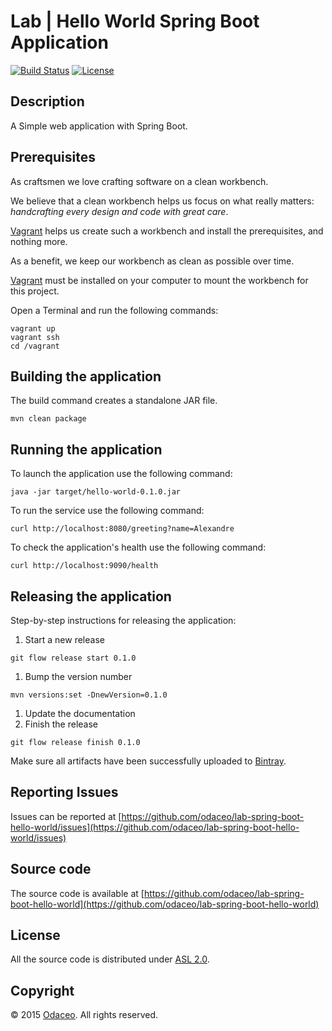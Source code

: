 # Lab | Hello World Spring Boot Application

[![Build Status](https://travis-ci.org/odaceo/lab-spring-boot-hello-world.svg)](https://travis-ci.org/odaceo/lab-spring-boot-hello-world)
[![License](https://img.shields.io/github/license/odaceo/lab-spring-boot-hello-world.svg)](LICENSE)

## Description

A Simple web application with Spring Boot.

## Prerequisites

As craftsmen we love crafting software on a clean workbench. 

We believe that a clean workbench helps us focus on what really matters: 
_handcrafting every design and code with great care_. 

[Vagrant](https://www.vagrantup.com/) helps us create such a workbench and install 
the prerequisites, and nothing more.

As a benefit, we keep our workbench as clean as possible over time.  

[Vagrant](https://www.vagrantup.com/downloads.html) must be installed on your 
computer to mount the workbench for this project.

Open a Terminal and run the following commands:

```shell
vagrant up
vagrant ssh
cd /vagrant
```

## Building the application

The build command creates a standalone JAR file.

``` shell
mvn clean package
```

## Running the application

To launch the application use the following command:

``` shell
java -jar target/hello-world-0.1.0.jar
```

To run the service use the following command: 

``` shell
curl http://localhost:8080/greeting?name=Alexandre
```

To check the application's health use the following command:

``` shell
curl http://localhost:9090/health
```

## Releasing the application

Step-by-step instructions for releasing the application:

1. Start a new release
  ``` shell
  git flow release start 0.1.0
  ```
1. Bump the version number
  ``` shell
  mvn versions:set -DnewVersion=0.1.0 
  ```
1. Update the documentation
1. Finish the release
  ``` shell
  git flow release finish 0.1.0
  ```
  
Make sure all artifacts have been successfully uploaded to [Bintray](https://bintray.com/odaceo/maven/lab-spring-boot-hello-world).

## Reporting Issues

Issues can be reported at [https://github.com/odaceo/lab-spring-boot-hello-world/issues](https://github.com/odaceo/lab-spring-boot-hello-world/issues)

## Source code

The source code is available at [https://github.com/odaceo/lab-spring-boot-hello-world](https://github.com/odaceo/lab-spring-boot-hello-world)

## License

All the source code is distributed under [ASL 2.0](LICENSE).

## Copyright

© 2015 [Odaceo](http://odaceo.ch). All rights reserved.

